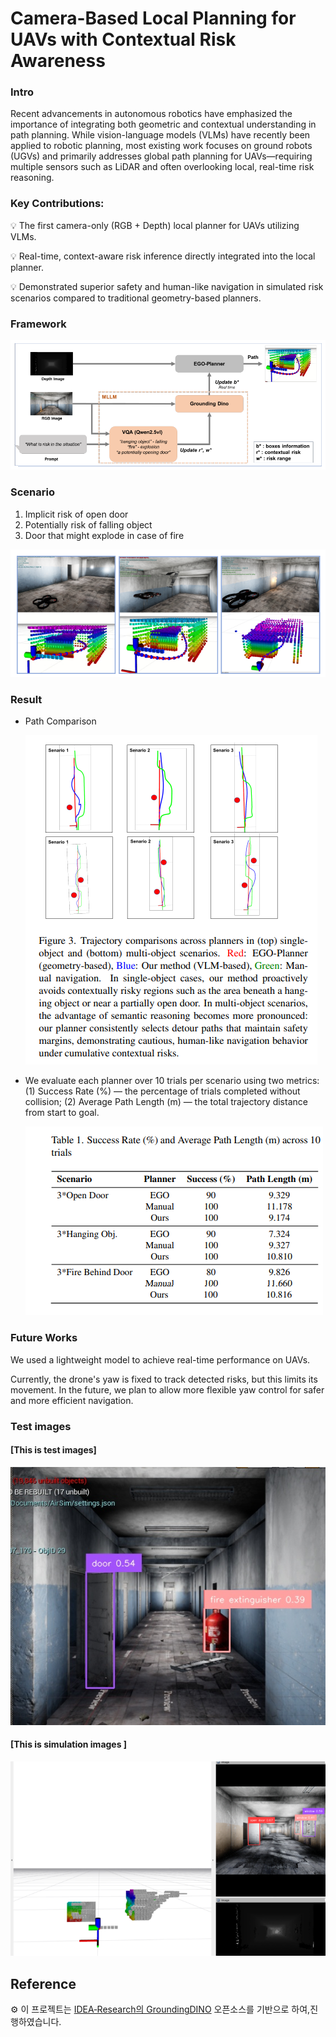 # Camera-Based Local Planning for UAVs with Contextual Risk Awareness 


### Intro
Recent advancements in autonomous robotics have emphasized the importance of integrating both geometric and contextual understanding in path planning.
While vision-language models (VLMs) have recently been applied to robotic planning, most existing work focuses on ground robots (UGVs) and primarily addresses global path planning for UAVs—requiring multiple sensors such as LiDAR and often overlooking local, real-time risk reasoning.



### Key Contributions:

💡 The first camera-only (RGB + Depth) local planner for UAVs utilizing VLMs.

💡 Real-time, context-aware risk inference directly integrated into the local planner.

💡 Demonstrated superior safety and human-like navigation in simulated risk scenarios compared to traditional geometry-based planners.

### Framework 

![alt text](image.png)

### Scenario
1. Implicit risk of open door
2. Potentially risk of falling object
3. Door that might explode in case of fire

![alt text](image-1.png)

### Result
- Path Comparison

  ![alt text](image-2.png)

- We evaluate each planner over 10 trials per scenario using
two metrics: (1) Success Rate (%) — the percentage of trials completed without collision; (2) Average Path Length
(m) — the total trajectory distance from start to goal.

  ![alt text](image-3.png)



### Future Works

We used a lightweight model to achieve real-time performance on UAVs.

Currently, the drone's yaw is fixed to track detected risks, but this limits its movement. In the future, we plan to allow more flexible yaw control for safer and more efficient navigation.

### Test images
#### [This is test images]

  ![Test Image](private/Ground/annotated_image.jpg) 

#### [This is simulation images ]
![alt text](image-4.png)

## Reference 

⚙️ 이 프로젝트는 [IDEA‑Research의 GroundingDINO](https://github.com/IDEA-Research/GroundingDINO) 오픈소스를 기반으로 하여,진행하였습니다.
